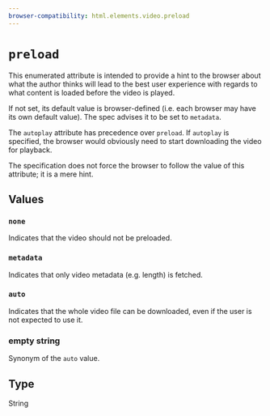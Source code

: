 ```yaml
---
browser-compatibility: html.elements.video.preload
---
```


# `preload`

This enumerated attribute is intended to provide a hint to the browser about what the author thinks will lead to the best user experience with regards to what content is loaded before the video is played.

If not set, its default value is browser-defined (i.e. each browser may have its own default value). The spec advises it to be set to `metadata`.

The `autoplay` attribute has precedence over `preload`. If `autoplay` is specified, the browser would obviously need to start downloading the video for playback.

The specification does not force the browser to follow the value of this attribute; it is a mere hint.

## Values

### `none`

Indicates that the video should not be preloaded.

### `metadata`

Indicates that only video metadata (e.g. length) is fetched.

### `auto`

Indicates that the whole video file can be downloaded, even if the user is not expected to use it.

### empty string

Synonym of the `auto` value.

## Type

String
